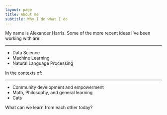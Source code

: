 ```yaml
---
layout: page
title: About me
subtitle: Why I do what I do
---
```


My name is Alexander Harris. Some of the more recent ideas I've been working with are:
___
- Data Science
- Machine Learning
- Natural Language Processing

In the contexts of:
___
- Community development and empowerment
- Math, Philosophy, and general learning
- Cats

What can we learn from each other today?
